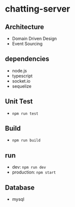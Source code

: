 # chatting-server

## Architecture
- Domain Driven Design
- Event Sourcing

## dependencies
- node.js
- typescript
- socket.io
- sequelize

## Unit Test
- `npm run test`

## Build
- `npm run build`

## run 
- dev: `npm run dev`
- production: `npm start`

## Database
- mysql
